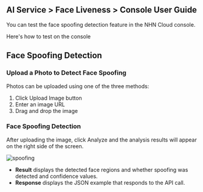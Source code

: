 ## AI Service > Face Liveness > Console User Guide

You can test the face spoofing detection feature in the NHN Cloud console.

Here's how to test on the console

## Face Spoofing Detection

### Upload a Photo to Detect Face Spoofing
Photos can be uploaded using one of the three methods:
1. Click Upload Image button
2. Enter an image URL
3. Drag and drop the image

### Face Spoofing Detection
After uploading the image, click Analyze and the analysis results will appear on the right side of the screen.

![spoofing](http://static.toastoven.net/prod_face_liveness/spoofing_console_en.png)

* **Result** displays the detected face regions and whether spoofing was detected and confidence values.
* **Response** displays the JSON example that responds to the API call.